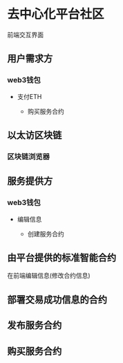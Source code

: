 # 去中心化平台社区
前端交互界面

## 用户需求方

### web3钱包

- 支付ETH

	- 购买服务合约

## 以太访区块链

### 区块链浏览器

## 服务提供方

### web3钱包

- 编辑信息

	- 创建服务合约

## 由平台提供的标准智能合约
在前端编辑信息(修改合约信息)

## 部署交易成功信息的合约

## 发布服务合约

## 购买服务合约

